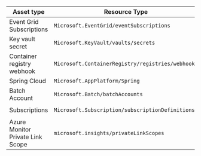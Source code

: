 Asset type | Resource Type | Abbreviation | 
|--|--|--|
|Event Grid Subscriptions |`Microsoft.EventGrid/eventSubscriptions`| `evgs-`   |
|Key vault secret         |`Microsoft.KeyVault/vaults/secrets`| `secret-` |
|Container registry webhook     |`Microsoft.ContainerRegistry/registries/webhooks`| `wh-`     |
|Spring Cloud|`Microsoft.AppPlatform/Spring`|`spring-`|
|Batch Account|`Microsoft.Batch/batchAccounts`|`ba`|
|Subscriptions|`Microsoft.Subscription/subscriptionDefinitions`|`FOOSUBSCRIPTION PROD`|
|Azure Monitor Private Link Scope|`microsoft.insights/privateLinkScopes`|`mpls-`|
